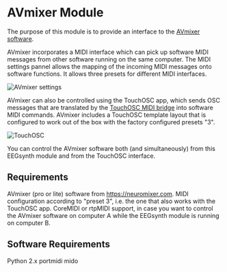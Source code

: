 # AVmixer Module

The purpose of this module is to provide an interface to the [AVmixer software](https://neuromixer.com/products/avmixer).

AVmixer incorporates a MIDI interface which can pick up software MIDI messages from other software running on the same computer. The MIDI settings pannel allows the mapping of the incoming MIDI messages onto software functions. It allows three presets for different MIDI interfaces.  

![AVmixer settings](./avmixer.png)

AVmixer can also be controlled using the TouchOSC app, which sends OSC messages that are translated by the [TouchOSC MIDI bridge](http://hexler.net/docs/touchosc-configuration-connections-bridge) into software MIDI commands. AVmixer includes a TouchOSC template layout that is configured to work out of the box with the factory configured presets "3".

![TouchOSC](./touchosc.png)

You can control the AVmixer software both (and simultaneously) from this EEGsynth module and from the TouchOSC interface.

## Requirements

AVmixer (pro or lite) software from https://neuromixer.com.
MIDI configuration according to "preset 3", i.e. the one that also works with the TouchOSC app.
CoreMIDI or rtpMIDI support, in case you want to control the AVmixer software on computer A while the EEGsynth module is running on computer B.

## Software Requirements

Python 2.x
portmidi
mido
